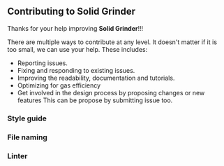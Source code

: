 ## Contributing to Solid Grinder

Thanks for your help improving **Solid Grinder**!!!

There are multiple ways to contribute at any level. It doesn't matter if it is too small, we can use your help. These includes:

- Reporting issues.
- Fixing and responding to existing issues.
- Improving the readability, documentation and tutorials.
- Optimizing for gas efficiency
- Get involved in the design process by proposing changes or new features This can be propose by submitting issue too.

### Style guide
### File naming
### Linter
